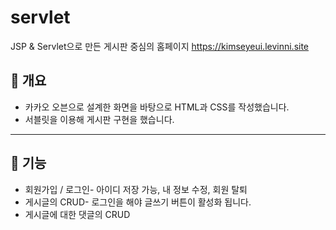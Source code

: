 # servlet
JSP &amp; Servlet으로 만든 게시판 중심의 홈페이지
https://kimseyeui.levinni.site

## 🍎 개요

- 카카오 오븐으로 설계한 화면을 바탕으로 HTML과 CSS를 작성했습니다.
- 서블릿을 이용해 게시판 구현을 했습니다.

---

## 🍍 기능

- 회원가입 / 로그인- 아이디 저장 가능, 내 정보 수정, 회원 탈퇴
- 게시글의 CRUD- 로그인을 해야 글쓰기 버튼이 활성화 됩니다.
- 게시글에 대한 댓글의 CRUD

